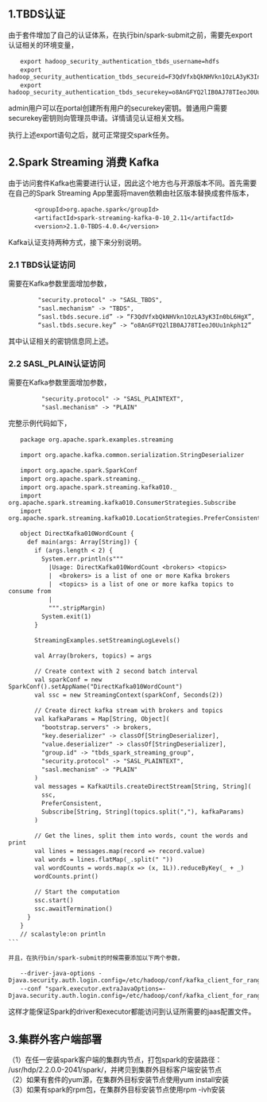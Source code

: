 ## 1.TBDS认证

由于套件增加了自己的认证体系，在执行bin/spark-submit之前，需要先export认证相关的环境变量，

```
　　export hadoop_security_authentication_tbds_username=hdfs
　　export hadoop_security_authentication_tbds_secureid=F3QdVfxbQkNHVkn1OzLA3yK3In0bL6HgX
　　export hadoop_security_authentication_tbds_securekey=o8AnGFYQ2lIB0AJ78TIeoJ0Uu1nkph12
```

admin用户可以在portal创建所有用户的securekey密钥。普通用户需要securekey密钥则向管理员申请。详情请见认证相关文档。

执行上述export语句之后，就可正常提交spark任务。

## 2.Spark Streaming 消费 Kafka

由于访问套件Kafka也需要进行认证，因此这个地方也与开源版本不同。首先需要在自己的Spark Streaming App里面将maven依赖由社区版本替换成套件版本，

```
　　    <groupId>org.apache.spark</groupId>
　　    <artifactId>spark-streaming-kafka-0-10_2.11</artifactId>
　　    <version>2.1.0-TBDS-4.0.4</version>
```

Kafka认证支持两种方式，接下来分别说明。

### 2.1 TBDS认证访问

需要在Kafka参数里面增加参数，

```
　　     "security.protocol" -> "SASL_TBDS",
　　     "sasl.mechanism" -> "TBDS",
　　     “sasl.tbds.secure.id” -> “F3QdVfxbQkNHVkn1OzLA3yK3In0bL6HgX”,
　　     “sasl.tbds.secure.key” -> “o8AnGFYQ2lIB0AJ78TIeoJ0Uu1nkph12”
```

其中认证相关的密钥信息同上述。

### 2.2 SASL\_PLAIN认证访问

需要在Kafka参数里面增加参数，

```
　　      "security.protocol" -> "SASL_PLAINTEXT",
　　      "sasl.mechanism" -> "PLAIN"
```

完整示例代码如下，

    　　package org.apache.spark.examples.streaming

    　　import org.apache.kafka.common.serialization.StringDeserializer

    　　import org.apache.spark.SparkConf
    　　import org.apache.spark.streaming._
    　　import org.apache.spark.streaming.kafka010._
    　　import org.apache.spark.streaming.kafka010.ConsumerStrategies.Subscribe
    　　import org.apache.spark.streaming.kafka010.LocationStrategies.PreferConsistent

    　　object DirectKafka010WordCount {
    　　  def main(args: Array[String]) {
    　　    if (args.length < 2) {
    　　      System.err.println(s"""
    　　        |Usage: DirectKafka010WordCount <brokers> <topics>
    　　        |  <brokers> is a list of one or more Kafka brokers
    　　        |  <topics> is a list of one or more kafka topics to consume from
    　　        |
    　　        """.stripMargin)
    　　      System.exit(1)
    　　    }

    　　    StreamingExamples.setStreamingLogLevels()

    　　    val Array(brokers, topics) = args

    　　    // Create context with 2 second batch interval
    　　    val sparkConf = new SparkConf().setAppName("DirectKafka010WordCount")
    　　    val ssc = new StreamingContext(sparkConf, Seconds(2))

    　　    // Create direct kafka stream with brokers and topics
    　　    val kafkaParams = Map[String, Object](
    　　      "bootstrap.servers" -> brokers,
    　　      "key.deserializer" -> classOf[StringDeserializer],
    　　      "value.deserializer" -> classOf[StringDeserializer],
    　　      "group.id" -> "tbds_spark_streaming_group",
    　　      "security.protocol" -> "SASL_PLAINTEXT",
    　　      "sasl.mechanism" -> "PLAIN"
    　　    )
    　　    val messages = KafkaUtils.createDirectStream[String, String](
    　　      ssc,
    　　      PreferConsistent,
    　　      Subscribe[String, String](topics.split(","), kafkaParams)
    　　    )

    　　    // Get the lines, split them into words, count the words and print
    　　    val lines = messages.map(record => record.value)
    　　    val words = lines.flatMap(_.split(" "))
    　　    val wordCounts = words.map(x => (x, 1L)).reduceByKey(_ + _)
    　　    wordCounts.print()

    　　    // Start the computation
    　　    ssc.start()
    　　    ssc.awaitTermination()
    　　  }
    　　}
    　　// scalastyle:on println
    ```　　

    并且，在执行bin/spark-submit的时候需要添加以下两个参数，

    　　--driver-java-options -Djava.security.auth.login.config=/etc/hadoop/conf/kafka_client_for_ranger_yarn_jaas.conf
    　　--conf "spark.executor.extraJavaOptions=-Djava.security.auth.login.config=/etc/hadoop/conf/kafka_client_for_ranger_yarn_jaas.conf"

这样才能保证Spark的driver和executor都能访问到认证所需要的jaas配置文件。

## 3.集群外客户端部署

（1）在任一安装spark客户端的集群内节点，打包spark的安装路径：  
     /usr/hdp/2.2.0.0-2041/spark/，并拷贝到集群外目标客户端安装节点  
（2）如果有套件的yum源，在集群外目标安装节点使用yum install安装  
（3）如果有spark的rpm包，在集群外目标安装节点使用rpm -ivh安装

